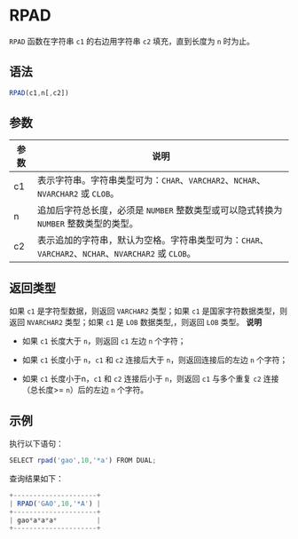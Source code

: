 RPAD 
=========================



`RPAD` 函数在字符串 `c1` 的右边用字符串 `c2` 填充，直到长度为 `n` 时为止。

语法 
--------------

```javascript
RPAD(c1,n[,c2])
```



参数 
--------------



| 参数 |                                   说明                                   |
|----|------------------------------------------------------------------------|
| c1 | 表示字符串。字符串类型可为：`CHAR`、`VARCHAR2`、`NCHAR`、`NVARCHAR2` 或 `CLOB`。          |
| n  | 追加后字符总长度，必须是 `NUMBER` 整数类型或可以隐式转换为 `NUMBER` 整数类型的类型。                   |
| c2 | 表示追加的字符串，默认为空格。字符串类型可为：`CHAR`、`VARCHAR2`、`NCHAR`、`NVARCHAR2` 或 `CLOB`。 |



返回类型 
----------------

如果 `c1` 是字符型数据，则返回 `VARCHAR2` 类型；如果 `c1` 是国家字符数据类型，则返回 `NVARCHAR2` 类型；如果 `c1` 是 `LOB` 数据类型,，则返回 `LOB` 类型。
**说明**



* 如果 `c1` 长度大于 `n`，则返回 `c1` 左边 `n` 个字符；

  

* 如果 `c1` 长度小于 `n`，`c1` 和 `c2` 连接后大于 `n`，则返回连接后的左边 `n` 个字符；

  

* 如果 `c1` 长度小于n，`c1` 和 `c2` 连接后小于 `n`，则返回 `c1` 与多个重复 `c2` 连接（总长度\>= `n`）后的左边 `n` 个字符。

  




示例 
--------------

执行以下语句：

```javascript
SELECT rpad('gao',10,'*a') FROM DUAL;
```



查询结果如下：

```javascript
+---------------------+
| RPAD('GAO',10,'*A') |
+---------------------+
| gao*a*a*a*          |
+---------------------+
```


